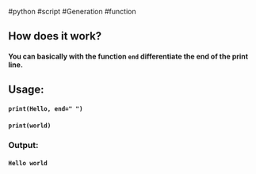 #python #script #Generation #function


## How does it work?

#### You can basically with the function `end` differentiate the end of the print line.



## Usage:

#### ``print(Hello, end=" ")``
#### `print(world)`

### Output:

#### `Hello world`